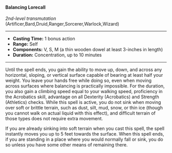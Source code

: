 #### Balancing Lorecall
*2nd-level transmutation* (Artificer,Bard,Druid,Ranger,Sorcerer,Warlock,Wizard)
___
- **Casting Time:** 1 bonus action
- **Range:** Self
- **Components:** V, S, M (a thin wooden dowel at least 3-inches in length)
- **Duration:** Concentration, up to 10 minutes
---
Until the spell ends, you gain the ability to move up, down, and across any horizontal, sloping, or vertical surface capable of bearing at least half your weight. You leave your hands free while doing so, even when moving across surfaces where balancing is practically impossible. For the duration, you also gain a climbing speed equal to your walking speed, proficiency in the Acrobatics skill, advantage on all Dexterity (Acrobatics) and Strength (Athletics) checks. While this spell is active, you do not sink when moving over soft or brittle terrain, such as dust, silt, mud, snow, or thin ice (though you cannot walk on actual liquid with this effect), and difficult terrain of those types does not require extra movement.

If you are already sinking into soft terrain when you cast this spell, the spell instantly moves you up to 5 feet towards the surface. When this spell ends, if you are standing in a place where you would normally fall or sink, you do so unless you have some other means of remaining there.
